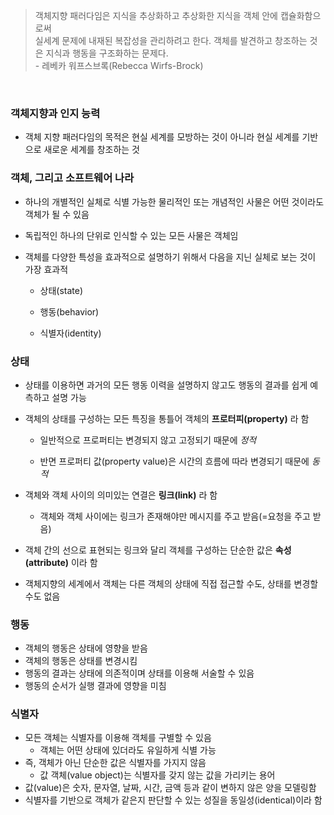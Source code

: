 > 객체지향 패러다임은 지식을 추상화하고 추상화한 지식을 객체 안에 캡슐화함으로써 <br> 실세계 문제에 내재된 복잡성을 관리하려고 한다.
> 객체를 발견하고 창조하는 것은 지식과 행동을 구조화하는 문제다. <br> - 레베카 워프스브록(Rebecca Wirfs-Brock)

<br>

### 객체지향과 인지 능력
- 객체 지향 패러다임의 목적은 현실 세계를 모방하는 것이 아니라 현실 세계를 기반으로 새로운 세계를 창조하는 것

 
 ### 객체, 그리고 소프트웨어 나라
 - 하나의 개별적인 실체로 식별 가능한 물리적인 또는 개념적인 사물은 어떤 것이라도 객체가 될 수 있음
 
 - 독립적인 하나의 단위로 인식할 수 있는 모든 사물은 객체임
 - 객체를 다양한 특성을 효과적으로 설명하기 위해서 다음을 지닌 실체로 보는 것이 가장 효과적
    - 상태(state)
    
    - 행동(behavior)
    - 식별자(identity)

### 상태
- 상태를 이용하면 과거의 모든 행동 이력을 설명하지 않고도 행동의 결과를 쉽게 예측하고 설명 가능

- 객체의 상태를 구성하는 모든 특징을 통틀어 객체의 **프로터피(property)** 라 함
  - 일반적으로 프로퍼티는 변경되지 않고 고정되기 때문에 *정적*
  
  - 반면 프로퍼티 값(property value)은 시간의 흐름에 따라 변경되기 때문에 *동적*
- 객체와 객체 사이의 의미있는 연결은 **링크(link)** 라 함
  - 객체와 객체 사이에는 링크가 존재해야만 메시지를 주고 받음(=요청을 주고 받음)
- 객체 간의 선으로 표현되는 링크와 달리 객체를 구성하는 단순한 값은 **속성(attribute)** 이라 함
- 객체지향의 세계에서 객체는 다른 객체의 상태에 직접 접근할 수도, 상태를 변경할 수도 없음



### 행동
- 객체의 행동은 상태에 영향을 받음
- 객체의 행동은 상태를 변경시킴
- 행동의 결과는 상태에 의존적이며 상태를 이용해 서술할 수 있음
- 행동의 순서가 실행 결과에 영향을 미침


### 식별자
- 모든 객체는 식별자를 이용해 객체를 구별할 수 있음
  - 객체는 어떤 상태에 있더라도 유일하게 식별 가능
- 즉, 객체가 아닌 단순한 값은 식별자를 가지지 않음
  - 값 객체(value object)는 식별자를 갖지 않는 값을 가리키는 용어
- 값(value)은 숫자, 문자열, 날짜, 시간, 금액 등과 같이 변하지 않은 양을 모델링함
- 식별자를 기반으로 객체가 같은지 판단할 수 있는 성질을 동일성(identical)이라 함

